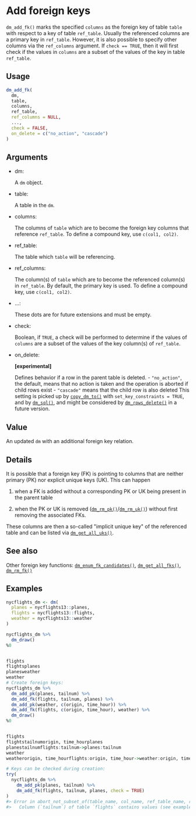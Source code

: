 # Add foreign keys

`dm_add_fk()` marks the specified `columns` as the foreign key of table
`table` with respect to a key of table `ref_table`. Usually the
referenced columns are a primary key in `ref_table`. However, it is also
possible to specify other columns via the `ref_columns` argument. If
`check == TRUE`, then it will first check if the values in `columns` are
a subset of the values of the key in table `ref_table`.

## Usage

``` r
dm_add_fk(
  dm,
  table,
  columns,
  ref_table,
  ref_columns = NULL,
  ...,
  check = FALSE,
  on_delete = c("no_action", "cascade")
)
```

## Arguments

- dm:

  A `dm` object.

- table:

  A table in the `dm`.

- columns:

  The columns of `table` which are to become the foreign key columns
  that reference `ref_table`. To define a compound key, use
  `c(col1, col2)`.

- ref_table:

  The table which `table` will be referencing.

- ref_columns:

  The column(s) of `table` which are to become the referenced column(s)
  in `ref_table`. By default, the primary key is used. To define a
  compound key, use `c(col1, col2)`.

- ...:

  These dots are for future extensions and must be empty.

- check:

  Boolean, if `TRUE`, a check will be performed to determine if the
  values of `columns` are a subset of the values of the key column(s) of
  `ref_table`.

- on_delete:

  **\[experimental\]**

  Defines behavior if a row in the parent table is deleted. -
  `"no_action"`, the default, means that no action is taken and the
  operation is aborted if child rows exist - `"cascade"` means that the
  child row is also deleted This setting is picked up by
  [`copy_dm_to()`](https://dm.cynkra.com/dev/reference/copy_dm_to.md)
  with `set_key_constraints = TRUE`, and by
  [`dm_sql()`](https://dm.cynkra.com/dev/reference/dm_sql.md), and might
  be considered by
  [`dm_rows_delete()`](https://dm.cynkra.com/dev/reference/rows-dm.md)
  in a future version.

## Value

An updated `dm` with an additional foreign key relation.

## Details

It is possible that a foreign key (FK) is pointing to columns that are
neither primary (PK) nor explicit unique keys (UK). This can happen

1.  when a FK is added without a corresponding PK or UK being present in
    the parent table

2.  when the PK or UK is removed
    ([`dm_rm_pk()`](https://dm.cynkra.com/dev/reference/dm_rm_pk.md)/[`dm_rm_uk()`](https://dm.cynkra.com/dev/reference/dm_rm_uk.md))
    without first removing the associated FKs.

These columns are then a so-called "implicit unique key" of the
referenced table and can be listed via
[`dm_get_all_uks()`](https://dm.cynkra.com/dev/reference/dm_get_all_uks.md).

## See also

Other foreign key functions:
[`dm_enum_fk_candidates()`](https://dm.cynkra.com/dev/reference/dm_enum_fk_candidates.md),
[`dm_get_all_fks()`](https://dm.cynkra.com/dev/reference/dm_get_all_fks.md),
[`dm_rm_fk()`](https://dm.cynkra.com/dev/reference/dm_rm_fk.md)

## Examples

``` r
nycflights_dm <- dm(
  planes = nycflights13::planes,
  flights = nycflights13::flights,
  weather = nycflights13::weather
)

nycflights_dm %>%
  dm_draw()
%0


flights
flightsplanes
planesweather
weather
# Create foreign keys:
nycflights_dm %>%
  dm_add_pk(planes, tailnum) %>%
  dm_add_fk(flights, tailnum, planes) %>%
  dm_add_pk(weather, c(origin, time_hour)) %>%
  dm_add_fk(flights, c(origin, time_hour), weather) %>%
  dm_draw()
%0


flights
flightstailnumorigin, time_hourplanes
planestailnumflights:tailnum->planes:tailnum
weather
weatherorigin, time_hourflights:origin, time_hour->weather:origin, time_hour

# Keys can be checked during creation:
try(
  nycflights_dm %>%
    dm_add_pk(planes, tailnum) %>%
    dm_add_fk(flights, tailnum, planes, check = TRUE)
)
#> Error in abort_not_subset_of(table_name, col_name, ref_table_name, ref_col_name) : 
#>   Column (`tailnum`) of table `flights` contains values (see examples above) that are not present in column (`tailnum`) of table `planes`.
```
